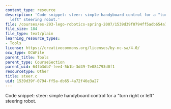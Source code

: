 ```yaml
---
content_type: resource
description: 'Code snippet: steer: simple handyboard control for a "turn right or
  left" steering robot.'
file: /courses/es-293-lego-robotics-spring-2007/1539d39f0794ff5adb654a72f46e3a27_steer.c
file_size: 184
file_type: text/plain
learning_resource_types:
- Tools
license: https://creativecommons.org/licenses/by-nc-sa/4.0/
ocw_type: OCWFile
parent_title: Tools
parent_type: CourseSection
parent_uid: 64fb3db7-fee4-5b1b-3d49-7e084793d0f1
resourcetype: Other
title: steer.c
uid: 1539d39f-0794-ff5a-db65-4a72f46e3a27
---
```

Code snippet: steer: simple handyboard control for a "turn right or left" steering robot.